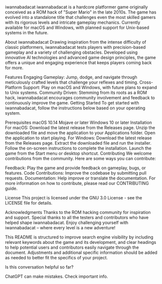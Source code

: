 iwannabadacat
iwannabadacat is a hardcore platformer game originally conceived as a ROM hack of "Super Mario" in the late 2010s. The game has evolved into a standalone title that challenges even the most skilled gamers with its rigorous levels and intricate gameplay mechanics. Currently available for macOS and Windows, with planned support for Unix-based systems in the future.

About iwannabadacat
Drawing inspiration from the intense difficulty of classic platformers, iwannabadacat tests players with precision-based gameplay and a variety of challenging obstacles. Developed using innovative AI technologies and advanced game design principles, the game offers a unique and engaging experience that keeps players coming back for more.

Features
Engaging Gameplay: Jump, dodge, and navigate through meticulously crafted levels that challenge your reflexes and timing.
Cross-Platform Support: Play on macOS and Windows, with future plans to expand to Unix systems.
Community Driven: Stemming from its roots as a ROM hack, iwannabadacat encourages community involvement and feedback to continuously improve the game.
Getting Started
To get started with iwannabadacat, follow the instructions below based on your operating system.

Prerequisites
macOS 10.14 Mojave or later
Windows 10 or later
Installation
For macOS:
Download the latest release from the Releases page.
Unzip the downloaded file and move the application to your Applications folder.
Open the application to start playing.
For Windows:
Download the latest release from the Releases page.
Extract the downloaded file and run the installer.
Follow the on-screen instructions to complete the installation.
Launch the game from the Start menu or desktop shortcut.
Contributing
We welcome contributions from the community. Here are some ways you can contribute:

Feedback: Play the game and provide feedback on gameplay, bugs, or features.
Code Contributions: Improve the codebase by submitting pull requests.
Documentation: Help improve or translate the documentation.
For more information on how to contribute, please read our CONTRIBUTING guide.

License
This project is licensed under the GNU 3.0 License - see the LICENSE file for details.

Acknowledgments
Thanks to the ROM hacking community for inspiration and support.
Special thanks to all the testers and contributors who have helped shape iwannabadacat.
Enjoy challenging yourself with iwannabadacat – where every level is a new adventure!

This README is structured to improve search engine visibility by including relevant keywords about the game and its development, and clear headings to help potential users and contributors easily navigate through the document. Adjustments and additional specific information should be added as needed to better fit the specifics of your project.







Is this conversation helpful so far?








ChatGPT can make mistakes. Check important info.
